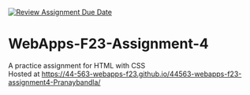 [![Review Assignment Due Date](https://classroom.github.com/assets/deadline-readme-button-24ddc0f5d75046c5622901739e7c5dd533143b0c8e959d652212380cedb1ea36.svg)](https://classroom.github.com/a/4tKarLeg)
# WebApps-F23-Assignment-4
A practice assignment for HTML with CSS<br>
Hosted at https://44-563-webapps-f23.github.io/44563-webapps-f23-assignment4-Pranaybandla/

